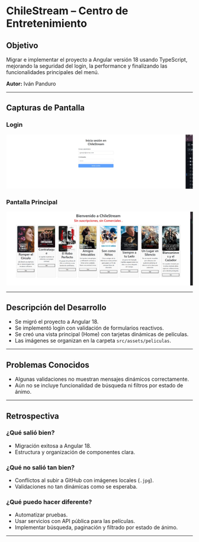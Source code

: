# ChileStream – Centro de Entretenimiento

## Objetivo

Migrar e implementar el proyecto a Angular versión 18 usando TypeScript, mejorando la seguridad del login, la performance y finalizando las funcionalidades principales del menú.

**Autor:** Iván Panduro

---

## Capturas de Pantalla

### Login

![Login](src/assets/screenshots/Login.jpg)

### Pantalla Principal

![Home](src/assets/screenshots/Home.jpg)

---

## Descripción del Desarrollo

- Se migró el proyecto a Angular 18.
- Se implementó login con validación de formularios reactivos.
- Se creó una vista principal (Home) con tarjetas dinámicas de películas.
- Las imágenes se organizan en la carpeta `src/assets/peliculas`.

---

## Problemas Conocidos

- Algunas validaciones no muestran mensajes dinámicos correctamente.
- Aún no se incluye funcionalidad de búsqueda ni filtros por estado de ánimo.

---

## Retrospectiva

### ¿Qué salió bien?

- Migración exitosa a Angular 18.
- Estructura y organización de componentes clara.

### ¿Qué no salió tan bien?

- Conflictos al subir a GitHub con imágenes locales (`.jpg`).
- Validaciones no tan dinámicas como se esperaba.

### ¿Qué puedo hacer diferente?

- Automatizar pruebas.
- Usar servicios con API pública para las películas.
- Implementar búsqueda, paginación y filtrado por estado de ánimo.

---
